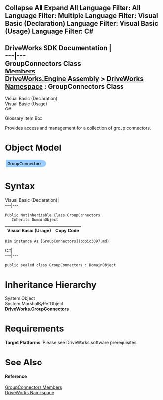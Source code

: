 Collapse All Expand All Language Filter: All  Language Filter: Multiple  Language Filter: Visual Basic (Declaration) Language Filter: Visual Basic (Usage) Language Filter: C#  
---  
DriveWorks SDK Documentation  |   
---|---  
GroupConnectors Class   
[Members](topic3098.md)   
[DriveWorks.Engine Assembly](topic2156.md) > [DriveWorks Namespace](topic2159.md) : GroupConnectors Class  
---  
  
Visual Basic (Declaration)    
Visual Basic (Usage)    
C# 

Glossary Item Box

Provides access and management for a collection of group connectors. 

# Object Model

![](dotnetdiagramimages/image131.png)

# Syntax

Visual Basic (Declaration)|   
---|---  
      
    
    Public NotInheritable Class GroupConnectors 
       Inherits DomainObject  
  
Visual Basic (Usage)| Copy Code  
---|---  
      
    
    Dim instance As [GroupConnectors](topic3097.md)  
  
C#|   
---|---  
      
    
    public sealed class GroupConnectors : DomainObject   
  
# Inheritance Hierarchy

System.Object  
System.MarshalByRefObject  
**DriveWorks.GroupConnectors**  


# Requirements

**Target Platforms:** Please see DriveWorks software prerequisites.

# See Also

#### Reference

[GroupConnectors Members](topic3098.md)   
[DriveWorks Namespace](topic2159.md)


